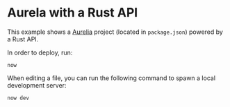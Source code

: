 # Aurela with a Rust API

This example shows a [Aurelia](https://aurelia.io/) project (located in `package.json`) powered by a Rust API.

In order to deploy, run:

```
now
```

When editing a file, you can run the following command to spawn a local development server:

```
now dev
```
